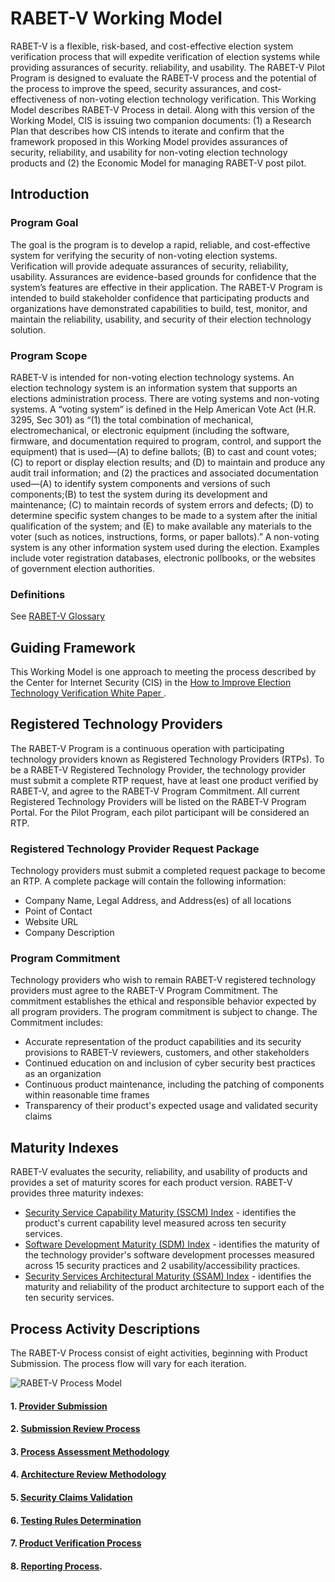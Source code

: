 # RABET-V Working Model
RABET-V is a flexible, risk-based, and cost-effective election system verification process that will expedite verification of election systems while providing assurances of security. reliability, and usability. The RABET-V Pilot Program is designed to evaluate the RABET-V process and the potential of the process to improve the speed, security assurances, and cost-effectiveness of non-voting election technology verification. 
This Working Model describes RABET-V Process in detail. Along with this version of the Working Model, CIS is issuing two companion documents: (1) a Research Plan that describes how CIS intends to iterate and confirm that the framework proposed in this Working Model provides assurances of security, reliability, and usability for non-voting election technology products and (2) the Economic Model for managing RABET-V post pilot.

## Introduction
### Program Goal
The goal is the program is to develop a rapid, reliable, and cost-effective system for verifying the security of non-voting election systems. Verification will provide adequate assurances of security, reliability, usability. Assurances are evidence-based grounds for confidence that the system’s features are effective in their application.
The RABET-V Program is intended to build stakeholder confidence that participating products and organizations have demonstrated capabilities to build, test, monitor, and maintain the reliability, usability, and security of their election technology solution. 

### Program Scope
RABET-V is intended for non-voting election technology systems. An election technology system is an information system that supports an elections administration process. There are voting systems and non-voting systems. A “voting system” is defined in the Help American Vote Act (H.R. 3295, Sec 301) as “(1) the total combination of mechanical, electromechanical, or electronic equipment (including the software, firmware, and documentation required to program, control, and support the equipment) that is used—(A) to define ballots; (B) to cast and count votes;(C) to report or display election results; and (D) to maintain and produce any audit trail information; and (2) the practices and associated documentation used—(A) to identify system components and versions of such components;(B) to test the system during its development and maintenance; (C) to maintain records of system errors and defects; (D) to determine specific system changes to be made to a system after the initial qualification of the system; and (E) to make available any materials to the voter (such as notices, instructions, forms, or paper ballots).” A non-voting system is any other information system used during the election. Examples include voter registration databases, electronic pollbooks, or the websites of government election authorities.

### Definitions
See [RABET-V Glossary](RABET-V_Glossary.md)

## Guiding Framework
This Working Model is one approach to meeting the process described by the Center for Internet Security (CIS) in the [How to Improve Election Technology Verification White Paper ](../Elections_Tech-Ver-White_Paper-2020-0121.pdf).

## Registered Technology Providers
The RABET-V Program is a continuous operation with participating technology providers known as Registered Technology Providers (RTPs). To be a RABET-V Registered Technology Provider, the technology provider must submit a complete RTP request, have at least one product verified by RABET-V, and agree to the RABET-V Program Commitment. All current Registered Technology Providers will be listed on the RABET-V Program Portal. For the Pilot Program, each pilot participant will be considered an RTP. 

### Registered Technology Provider Request Package
Technology providers must submit a completed request package to become an RTP. A complete package will contain the following information: 
* Company Name, Legal Address, and Address(es) of all locations
* Point of Contact
* Website URL
* Company Description

### Program Commitment

Technology providers who wish to remain RABET-V registered technology providers must agree to the RABET-V Program Commitment. The commitment establishes the ethical and responsible behavior expected by all program providers. The program commitment is subject to change. The Commitment includes:
* Accurate representation of the product capabilities and its security provisions to RABET-V reviewers, customers, and other stakeholders
* Continued education on and inclusion of cyber security best practices as an organization
* Continuous product maintenance, including the patching of components within reasonable time frames
* Transparency of their product's expected usage and validated security claims

## Maturity Indexes

RABET-V evaluates the security, reliability, and usability of products and provides a set of maturity scores for each product version. RABET-V provides three maturity indexes:

* [Security Service Capability Maturity (SSCM) Index](./MaturityIndexes/Security_Services_Capability_Maturity_Index.md) - identifies the product's current capability level measured across ten security services.
* [Software Development Maturity (SDM) Index](./MaturityIndexes/Software_Development_Maturity_Index.md) - identifies the maturity of the technology provider's software development processes measured across 15 security practices and 2 usability/accessibility practices.
* [Security Services Architectural Maturity (SSAM) Index](./MaturityIndexes/Security_Services_Architectural_Maturity_Index) - identifies the maturity and reliability of the product architecture to support each of the ten security services. 


## Process Activity Descriptions
The RABET-V Process consist of eight activities, beginning with Product Submission. The process flow will vary for each iteration.  

![RABET-V Process Model](https://github.com/it-dept-cis/RABET-V-Pilot/blob/master/WorkingModel/election_verification_proc_model-2020-0115.png "RABET-V Process Model")

#### 1. [Provider Submission](Activities/Provider_Submission.md) 

#### 2. [Submission Review Process](Activities/Submission_Review_Process.md)
#### 3. [Process Assessment Methodology](Activities/Process_Assessment_Methodology.md)
#### 4. [Architecture Review Methodology](Activities/Architecture_Review_Methodology.md)
#### 5. [Security Claims Validation](Activities/Security_Claims_Validation.md)
#### 6. [Testing Rules Determination](Activities/Testing_Rules_Determination.md)
#### 7. [Product Verification Process](Activities/Product_Verification_Process.md)
#### 8. [Reporting Process](Activities/Reporting_Process.md).
